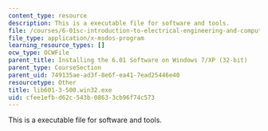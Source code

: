 ```yaml
---
content_type: resource
description: This is a executable file for software and tools.
file: /courses/6-01sc-introduction-to-electrical-engineering-and-computer-science-i-spring-2011/cfee1efbd62c543b08633cb96f74c573_lib601-3-500.win32.exe
file_type: application/x-msdos-program
learning_resource_types: []
ocw_type: OCWFile
parent_title: Installing the 6.01 Software on Windows 7/XP (32-bit)
parent_type: CourseSection
parent_uid: 749135ae-ad3f-8e6f-ea41-7ead25446e40
resourcetype: Other
title: lib601-3-500.win32.exe
uid: cfee1efb-d62c-543b-0863-3cb96f74c573
---
```

This is a executable file for software and tools.
